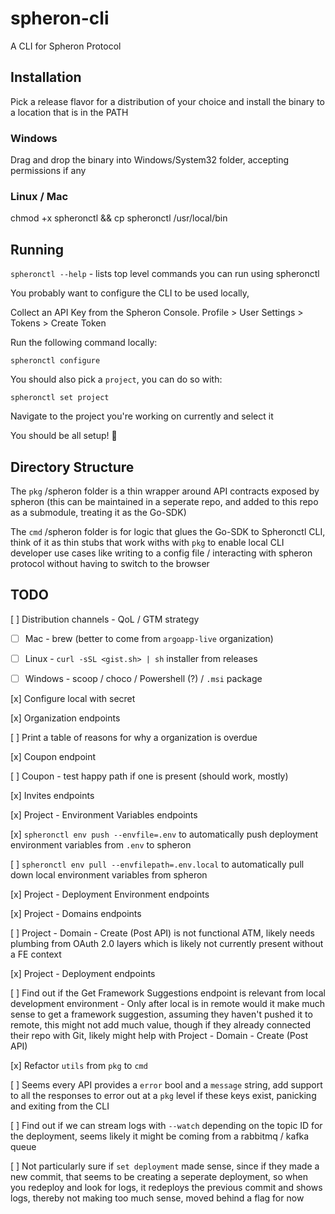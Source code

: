 # spheron-cli

A CLI for Spheron Protocol

## Installation 

Pick a release flavor for a distribution of your choice and install the binary to a location that is in the PATH 

### Windows 

Drag and drop the binary into Windows/System32 folder, accepting permissions if any

### Linux / Mac

chmod +x spheronctl && cp spheronctl /usr/local/bin

## Running

`spheronctl --help` - lists top level commands you can run using spheronctl 

You probably want to configure the CLI to be used locally, 

Collect an API Key from the Spheron Console. 
Profile > User Settings > Tokens > Create Token

Run the following command locally: 

`spheronctl configure`

You should also pick a `project`, you can do so with: 

`spheronctl set project` 

Navigate to the project you're working on currently and select it

You should be all setup! 🎉

## Directory Structure

The `pkg` /spheron folder is a thin wrapper around API contracts exposed by spheron (this can be maintained in a seperate repo, and added to this repo as a submodule, treating it as the Go-SDK)

The `cmd` /spheron folder is for logic that glues the Go-SDK to Spheronctl CLI, think of it as thin stubs that work withs with `pkg` to enable local CLI developer use cases like writing to a config file / interacting with spheron protocol without having to switch to the browser

## TODO

[ ] Distribution channels - QoL / GTM strategy

- [ ] Mac - brew (better to come from `argoapp-live` organization)

- [ ] Linux - `curl -sSL <gist.sh> | sh` installer from releases

- [ ] Windows - scoop / choco / Powershell (?) / `.msi` package

[x] Configure local with secret 

[x] Organization endpoints

[ ] Print a table of reasons for why a organization is overdue

[x] Coupon endpoint

[ ] Coupon - test happy path if one is present (should work, mostly)

[x] Invites endpoints

[x] Project - Environment Variables endpoints

[x] `spheronctl env push --envfile=.env` to automatically push deployment environment variables from `.env` to spheron

[ ] `spheronctl env pull --envfilepath=.env.local` to automatically pull down local environment variables from spheron

[x] Project - Deployment Environment endpoints

[x] Project - Domains endpoints

[ ] Project - Domain - Create (Post API) is not functional ATM, likely needs plumbing from OAuth 2.0 layers which is likely not currently present without a FE context 

[x] Project - Deployment endpoints

[ ] Find out if the Get Framework Suggestions endpoint is relevant from local development environment - Only after local is in remote would it make much sense to get a framework suggestion, assuming they haven't pushed it to remote, this might not add much value, though if they already connected their repo with Git, likely might help with Project - Domain - Create (Post API) 

[x] Refactor `utils` from `pkg` to `cmd`

[ ] Seems every API provides a `error` bool and a `message` string, add support to all the responses to error out at a `pkg` level if these keys exist, panicking and exiting from the CLI

[ ] Find out if we can stream logs with `--watch` depending on the topic ID for the deployment, seems likely it might be coming from a rabbitmq / kafka queue 

[ ] Not particularly sure if `set deployment` made sense, since if they made a new commit, that seems to be creating a seperate deployment, so when you redeploy and look for logs, it redeploys the previous commit and shows logs, thereby not making too much sense, moved behind a flag for now